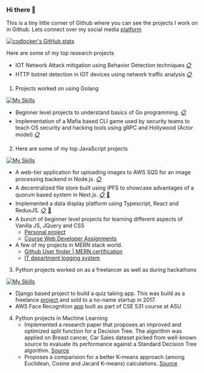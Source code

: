 ### Hi there 👋

This is a tiny little corner of Github where you can see the projects I work on in Github. 
Lets connect over my social media [platform](https://codlocker.github.io/ipsit-portfolio)

[![codlocker's GitHub stats](https://github-readme-stats.vercel.app/api?username=codlocker)](https://github.com/anuraghazra/github-readme-stats)


Here are some of my top research projects

- IOT Network Attack mitigation using Behavior Detection techniques [:clipboard:](https://github.com/codlocker/IOT_Network_Attack)
- HTTP botnet detection in IOT devices using network traffic analysis [:clipboard:](https://scholar.google.com/citations?view_op=view_citation&hl=en&user=k4a3e4oAAAAJ&citation_for_view=k4a3e4oAAAAJ:u-x6o8ySG0sC)

1. Projects worked on using Golang

[![My Skills](https://skillicons.dev/icons?i=go)](https://skillicons.dev)

- Beginner level projects to understand basics of Go programming. [:clipboard:](https://github.com/codlocker/Go-Projects)
- Implementation of a Mafia based CLI game used by security teams to teach OS security and hacking tools using gRPC and Hollywood (Actor model) [:clipboard:](https://github.com/codlocker/werewolves-go)

2. Here are some of my top JavaScript projects

[![My Skills](https://skillicons.dev/icons?i=js,nodejs,react,materialui,typescript)](https://skillicons.dev)

  - A web-tier application for uploading images to AWS SQS for an image processing backend in Node.js. [:clipboard:](https://github.com/codlocker/AWS-SQS-Usage)
  - A decentralized file store built using IPFS to showcase advantages of a quorum based system in Next.js. [:clipboard:](https://github.com/codlocker/DASSH-IPFS-App) [:link:](https://dash-ipfs-app.vercel.app/)
  - Implemented a data display platform using Typescript, React and ReduxJS. [:clipboard:](https://github.com/codlocker/stackline-demo) [:link:](https://stackline-demo-five.vercel.app/)
  - A bunch of beginner level projects for learning different aspects of Vanilla JS, JQuery and CSS
    - [Personal project](https://github.com/codlocker/Small-Projects)
    - [Course Web Developer Assignments](https://github.com/codlocker/WebD_Assignments)
  - A few of my projects in MERN stack world.
    - [Github User finder | MERN certification](https://github.com/codlocker/GithubFinder)
    - [IT department logging system](https://github.com/codlocker/it-logger)

3. Python projects worked on as a freelancer as well as during hackathons

[![My Skills](https://skillicons.dev/icons?i=django,python,aws)](https://skillicons.dev)  

   - Django based project to build a quiz taking app. This was build as a freelance [project](https://github.com/codlocker/quiz-app) and sold to a no-name startup in 2017.
   - AWS Face Recognition [app](https://github.com/codlocker/AWS-Face-Recognition) built as part of CSE 531 course at ASU

4. Python projects in Machine Learning
   - Implemented a research paper that proposes an improved and optimized split function for a Decision Tree. The algorithm was applied on Breast cancer, Car Sales dataset picked from well-known source to evaluate its performance against a Standard Decision Tree algorithm. [Source](https://github.com/codlocker/EEE-598-Project/blob/master/Readme.md)
   - Proposes a comparision for a better K-means approach (among Euclidean, Cosine and Jacard K-means) calculations. [Source](https://github.com/codlocker/CSE-572-Data-Mining/blob/master/HW3-Task1.ipynb)
